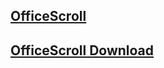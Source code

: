 ## [OfficeScroll](https://github.com/T800G/OfficeScroll)
## [OfficeScroll Download](https://github.com/T800G/OfficeScroll/releases/tag/1.2.7075.35530)
